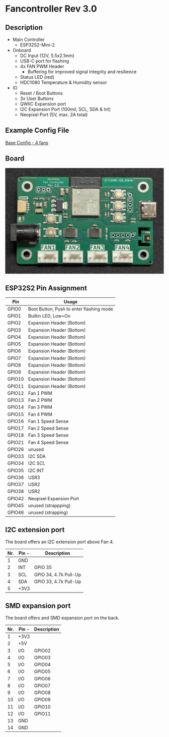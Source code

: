 # Fancontroller Rev 3.0

## Description

* Main Controller
  * ESP32S2-Mini-2
* Onboard
  * DC Input (12V, 5.5x2.1mm)
  * USB-C port for flashing
  * 4x FAN PWM Header
    * Buffering for improved signal integrity and resilience 
  * Status LED (red)
  * HDC1080 Temperature & Humidity sensor
* IO
  * Reset / Boot Buttons
  * 3x User Buttons
  * QWIIC Expansion port
  * I2C Expansion Port (100mil, SCL, SDA & Int)
  * Neopixel Port (5V, max. 2A total)

## Example Config File

[Base Config - 4 fans](https://github.com/zeroflow/esphome-fancontroller/blob/main/fancontroller-rev3.0-esp32s2.yaml)

## Board

![view of the board](board_rev3.0.jpg)

## ESP32S2 Pin Assignment

Pin    | Usage
------ | ------
GPIO0  | Boot Button, Push to enter flashing mode
GPIO1  | Builtin LED, Low=On
GPIO2  | Expansion Header (Bottom)
GPIO3  | Expansion Header (Bottom)
GPIO4  | Expansion Header (Bottom)
GPIO5  | Expansion Header (Bottom)
GPIO6  | Expansion Header (Bottom)
GPIO7  | Expansion Header (Bottom)
GPIO8  | Expansion Header (Bottom)
GPIO9  | Expansion Header (Bottom)
GPIO10 | Expansion Header (Bottom)
GPIO11 | Expansion Header (Bottom)
GPIO12 | Fan 1 PWM
GPIO13 | Fan 2 PWM
GPIO14 | Fan 3 PWM
GPIO15 | Fan 4 PWM
GPIO16 | Fan 1 Speed Sense
GPIO17 | Fan 2 Speed Sense
GPIO18 | Fan 3 Speed Sense
GPIO21 | Fan 4 Speed Sense
GPIO26 | unused
GPIO33 | I2C SDA
GPIO34 | I2C SCL
GPIO35 | I2C INT
GPIO36 | USR3
GPIO37 | USR2
GPIO38 | USR2
GPIO42 | Neopixel Expansion Port
GPIO45 | unused (strappping)
GPIO46 | unused (strapping)

## I2C extension port

The board offers an I2C extension port above Fan 4.

Nr. | Pin -| Description
----|------|------------
1   | GND  | 
2   | INT  | GPIO 35
3   | SCL  | GPIO 34, 4.7k Pull-Up
4   | SDA  | GPIO 33, 4.7k Pull-Up
5   | +3V3 |

## SMD expansion port

The board offers and SMD expansion port on the back.

Nr. | Pin -| Description
----|------|------------
1   | +3V3 | 
2   | +5V  | 
3   | I/O  | GPIO02
4   | I/O  | GPIO03
5   | I/O  | GPIO04
6   | I/O  | GPIO05
7   | I/O  | GPIO06
8   | I/O  | GPIO07
9   | I/O  | GPIO08
10  | I/O  | GPIO09
11  | I/O  | GPIO10
12  | I/O  | GPIO11
13  | GND  | 
14  | GND  | 